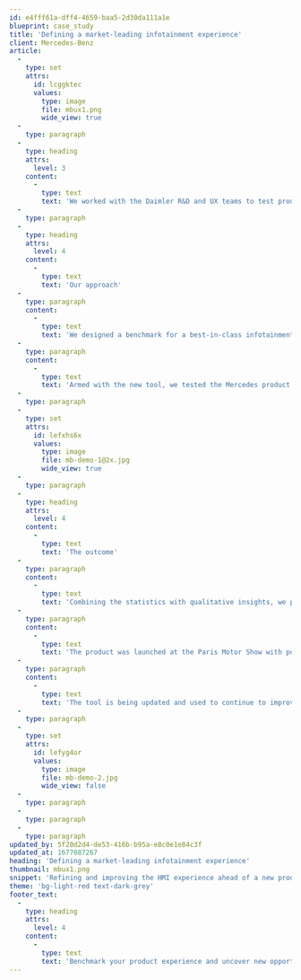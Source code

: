 ```yaml
---
id: e4fff61a-dff4-4659-baa5-2d30da111a1e
blueprint: case_study
title: 'Defining a market-leading infotainment experience'
client: Mercedes-Benz
article:
  -
    type: set
    attrs:
      id: lcggktec
      values:
        type: image
        file: mbux1.png
        wide_view: true
  -
    type: paragraph
  -
    type: heading
    attrs:
      level: 3
    content:
      -
        type: text
        text: 'We worked with the Daimler R&D and UX teams to test product simulations and make recommendations to improve the experience ahead of its global launch of MBUX.'
  -
    type: paragraph
  -
    type: heading
    attrs:
      level: 4
    content:
      -
        type: text
        text: 'Our approach'
  -
    type: paragraph
    content:
      -
        type: text
        text: 'We designed a benchmark for a best-in-class infotainment experience. The tool included 180+ metrics across 42 use cases, covering topics from system performance and content to accessibility and brand. '
  -
    type: paragraph
    content:
      -
        type: text
        text: 'Armed with the new tool, we tested the Mercedes product simulations against competitor systems and  market-leading apps.'
  -
    type: paragraph
  -
    type: set
    attrs:
      id: lefxhs6x
      values:
        type: image
        file: mb-demo-1@2x.jpg
        wide_view: true
  -
    type: paragraph
  -
    type: heading
    attrs:
      level: 4
    content:
      -
        type: text
        text: 'The outcome'
  -
    type: paragraph
    content:
      -
        type: text
        text: 'Combining the statistics with qualitative insights, we provided 23 critical UX and visual design recommendations to improve the experience ahead of its global launch.'
  -
    type: paragraph
    content:
      -
        type: text
        text: 'The product was launched at the Paris Motor Show with positive PR reviews. '
  -
    type: paragraph
    content:
      -
        type: text
        text: 'The tool is being updated and used to continue to improve the experience across the vehicle for new use cases, including voice command and other connected applications.'
  -
    type: paragraph
  -
    type: set
    attrs:
      id: lefyg4or
      values:
        type: image
        file: mb-demo-2.jpg
        wide_view: false
  -
    type: paragraph
  -
    type: paragraph
  -
    type: paragraph
updated_by: 5f20d2d4-de53-416b-b95a-e8c0e1e84c3f
updated_at: 1677087267
heading: 'Defining a market-leading infotainment experience'
thumbnail: mbux1.png
snippet: 'Refining and improving the HMI experience ahead of a new product launch.'
theme: 'bg-light-red text-dark-grey'
footer_text:
  -
    type: heading
    attrs:
      level: 4
    content:
      -
        type: text
        text: 'Benchmark your product experience and uncover new opportunities to leapfrog the competition.'
---
```

